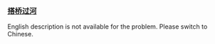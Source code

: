 ### [搭桥过河](https://leetcode.com/problems/NfY1m5)

English description is not available for the problem. Please switch to Chinese.